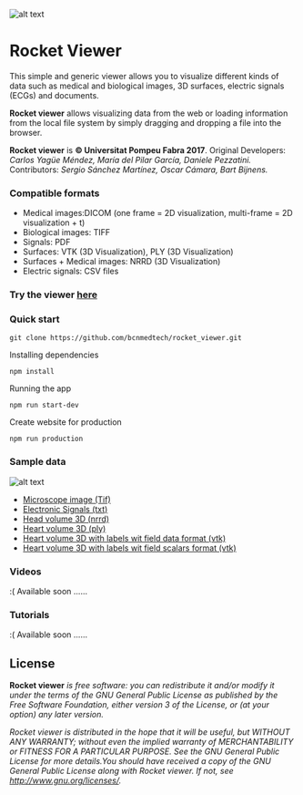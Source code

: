 ![alt text](https://github.com/bcnmedtech/rocket_viewer/blob/master/assets/logo.png "Logo Title Text 1")

# Rocket Viewer

This simple and generic viewer allows you to visualize different kinds of data such as medical and biological images, 3D surfaces, electric signals (ECGs) and documents.

**Rocket viewer** allows visualizing data from the web or loading information from the local file system by simply dragging and dropping a file into the browser. 

**Rocket viewer** is **© Universitat Pompeu Fabra 2017**. 
Original Developers: *Carlos Yagüe Méndez, María del Pilar García, Daniele Pezzatini.* 
Contributors: *Sergio Sánchez Martínez, Oscar Cámara, Bart Bijnens.*

### Compatible formats

* Medical images:DICOM (one frame = 2D visualization, multi-frame = 2D visualization + t)
* Biological images: TIFF
* Signals: PDF
* Surfaces: VTK (3D Visualization), PLY (3D Visualization)
* Surfaces + Medical images: NRRD (3D Visualization)
* Electric signals: CSV files

### Try the viewer [here](http://rkt-viewer.surge.sh/)

### Quick start

```
git clone https://github.com/bcnmedtech/rocket_viewer.git
```

Installing dependencies

```
npm install
```

Running the app

```
npm run start-dev
```

Create website for production

```
npm run production
```

### Sample data

![alt text](https://github.com/bcnmedtech/rocket_viewer/blob/master/assets/folder.png "Logo Title Text 1")

* [Microscope image (Tif)](https://github.com/bcnmedtech/rocket_viewer/blob/master/sample_data/microscopy_image.tif)
* [Electronic Signals (txt)](https://github.com/bcnmedtech/rocket_viewer/blob/master/sample_data/signals.txt)
* [Head volume 3D (nrrd)](https://github.com/bcnmedtech/rocket_viewer/blob/master/sample_data/volume_3D_nrrd_head.nrrd)
* [Heart volume 3D (ply)](https://github.com/bcnmedtech/rocket_viewer/blob/master/sample_data/volume_3D_ply.ply)
* [Heart volume 3D with labels wit field data format (vtk)](https://github.com/bcnmedtech/rocket_viewer/blob/master/sample_data/volume_3D_vtk_field_data.vtk)
* [Heart volume 3D with labels wit field scalars format (vtk)](https://github.com/bcnmedtech/rocket_viewer/blob/master/sample_data/volume_3D_vtk_scalars.vtk)

### Videos

:(   Available soon ......

### Tutorials

:(   Available soon ......

## License
**Rocket viewer** *is free software: you can redistribute it and/or modify
it under the terms of the GNU General Public License as published by
the Free Software Foundation, either version 3 of the License, or
(at your option) any later version.*

*Rocket viewer is distributed in the hope that it will be useful,
but WITHOUT ANY WARRANTY; without even the implied warranty of
MERCHANTABILITY or FITNESS FOR A PARTICULAR PURPOSE.  See the
GNU General Public License for more details.You should have received a copy of the GNU General Public License along with Rocket viewer.  If not, see <http://www.gnu.org/licenses/>.*